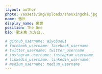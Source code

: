 ```yaml
---
layout: author
photo: /assets/img/uploads/zhouxingchi.jpg
name: 傲世
display_name: 傲世
position: The One
bio: 歌未竟 东方白..

# github_username: aiyobudui
# facebook_username: facebook_username
# twitter_username: twitter_username
# instagram_username: instagram_username
# linkedin_username: linkedin_username
# medium_username: medium_username
---
```




